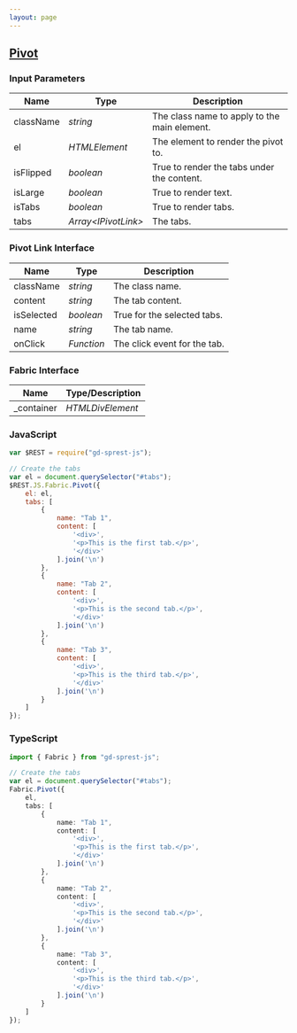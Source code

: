 ```yaml
---
layout: page
---
```


## [Pivot](https://dev.office.com/fabric-js/Components/Pivot/Pivot.html)

### Input Parameters

| Name | Type | Description |
| --- | --- | --- |
| className | _string_ | The class name to apply to the main element. |
| el | _HTMLElement_ | The element to render the pivot to. |
| isFlipped | _boolean_ | True to render the tabs under the content. |
| isLarge | _boolean_ | True to render text. |
| isTabs | _boolean_ | True to render tabs. |
| tabs | _Array&lt;IPivotLink&gt;_ | The tabs. |

### Pivot Link Interface

| Name | Type | Description |
| --- | --- | --- |
| className | _string_ | The class name. |
| content | _string_ | The tab content. |
| isSelected | _boolean_ | True for the selected tabs. |
| name | _string_ | The tab name. |
| onClick | _Function_ | The click event for the tab. |

### Fabric Interface

| Name | Type/Description |
| --- | --- |
| \_container | _HTMLDivElement_ |

### JavaScript

```js
var $REST = require("gd-sprest-js");

// Create the tabs
var el = document.querySelector("#tabs");
$REST.JS.Fabric.Pivot({
    el: el,
    tabs: [
        {
            name: "Tab 1",
            content: [
                '<div>',
                '<p>This is the first tab.</p>',
                '</div>'
            ].join('\n')
        },
        {
            name: "Tab 2",
            content: [
                '<div>',
                '<p>This is the second tab.</p>',
                '</div>'
            ].join('\n')
        },
        {
            name: "Tab 3",
            content: [
                '<div>',
                '<p>This is the third tab.</p>',
                '</div>'
            ].join('\n')
        }
    ]
});
```

### TypeScript

```ts
import { Fabric } from "gd-sprest-js";

// Create the tabs
var el = document.querySelector("#tabs");
Fabric.Pivot({
    el,
    tabs: [
        {
            name: "Tab 1",
            content: [
                '<div>',
                '<p>This is the first tab.</p>',
                '</div>'
            ].join('\n')
        },
        {
            name: "Tab 2",
            content: [
                '<div>',
                '<p>This is the second tab.</p>',
                '</div>'
            ].join('\n')
        },
        {
            name: "Tab 3",
            content: [
                '<div>',
                '<p>This is the third tab.</p>',
                '</div>'
            ].join('\n')
        }
    ]
});
```